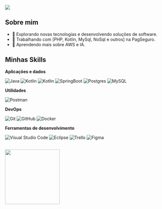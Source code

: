 ![](https://komarev.com/ghpvc/?username=ctl_lfarias&color=006bed)

## Sobre mim

- 🤔 Explorando novas tecnologias e desenvolvendo soluções de software.
- 💼 Trabalhando com [PHP, Kotlin, MySql, NoSql e outros] na PagSeguro.
- 🌱 Aprendendo mais sobre AWS e IA.

## Minhas Skills

**Aplicações e dados**

![Java](https://img.shields.io/badge/-Java-333333?style=flat&logo=java&logoColor=007396)
![Kotlin](https://img.shields.io/badge/-Kotlin-333333?style=flat&logo=kotlin)
![Kotlin](https://img.shields.io/badge/-PHP-333333?style=flat&logo=PHP)
![SpringBoot](https://img.shields.io/badge/-SpringBoot-333333?style=flat&logo=Springboot)
![Postgres](https://img.shields.io/badge/-Postgres-333333?style=flat&logo=postgres)
![MySQL](https://img.shields.io/badge/-MySQL-333333?style=flat&logo=mysql)

**Utilidades**

![Postman](https://img.shields.io/badge/-Postman-333333?style=flat&logo=postman)

**DevOps**

![Git](https://img.shields.io/badge/-Git-333333?style=flat&logo=git)
![GitHub](https://img.shields.io/badge/-GitHub-333333?style=flat&logo=github)
![Docker](https://img.shields.io/badge/-Docker-333333?style=flat&logo=docker)

**Ferramentas de desenvolvimento**

![Visual Studio Code](https://img.shields.io/badge/-Visual%20Studio%20Code-333333?style=flat&logo=visual-studio-code&logoColor=007ACC)
![Eclipse](https://img.shields.io/badge/-Eclipse-333333?style=flat&logo=eclipse-ide&logoColor=2C2255)
![Trello](https://img.shields.io/badge/-Trello-333333?style=flat&logo=trello&logoColor=007ACC)
![Figma](https://img.shields.io/badge/-Figma-333333?style=flat&logo=figma&logoColor=007ACC)

<br/>

<a href="https://github.com/ctl_lfarias" title="Perfil do Leonardo">
  <img height="180em" src="https://github-readme-stats.vercel.app/api?username=ctl_lfarias&theme=dracula&show_icons=true" />
</a>

